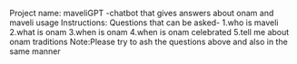 Project name: maveliGPT
   -chatbot that gives answers about onam and maveli
usage Instructions:
    Questions that can be asked-
      1.who is maveli
      2.what is onam
      3.when is onam
      4.when is onam celebrated
      5.tell me about onam traditions
Note:Please try to ash the questions above and also in the same manner
